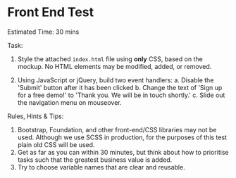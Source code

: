 # Front End Test

Estimated Time: 30 mins

Task: 

1. Style the attached `index.html` file using **only** CSS, based on the mockup. No HTML elements may be modified, added, or removed.

2. Using JavaScript or jQuery, build two event handlers:
  a. Disable the 'Submit' button after it has been clicked
  b. Change the text of 'Sign up for a free demo!' to 'Thank you. We will be in touch shortly.'
  c. Slide out the navigation menu on mouseover.

Rules, Hints & Tips:

1. Bootstrap, Foundation, and other front-end/CSS libraries may not be used. Although we use SCSS in production, for the purposes of this test plain old CSS will be used.
2. Get as far as you can within 30 minutes, but think about how to prioritise tasks such that the greatest business value is added.
3. Try to choose variable names that are clear and reusable.
